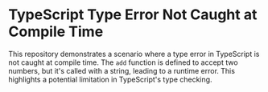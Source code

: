# TypeScript Type Error Not Caught at Compile Time

This repository demonstrates a scenario where a type error in TypeScript is not caught at compile time. The `add` function is defined to accept two numbers, but it's called with a string, leading to a runtime error.  This highlights a potential limitation in TypeScript's type checking.